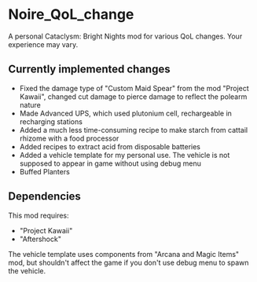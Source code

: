# Noire_QoL_change

A personal Cataclysm: Bright Nights mod for various QoL changes. Your experience may vary.

## Currently implemented changes

* Fixed the damage type of "Custom Maid Spear" from the mod "Project Kawaii", changed cut damage to pierce damage to reflect the polearm nature
* Made Advanced UPS, which used plutonium cell, rechargeable in recharging stations
* Added a much less time-consuming recipe to make starch from cattail rhizome with a food processor
* Added recipes to extract acid from disposable batteries
* Added a vehicle template for my personal use. The vehicle is not supposed to appear in game without using debug menu
* Buffed Planters

## Dependencies

This mod requires:
* "Project Kawaii"
* "Aftershock"

The vehicle template uses components from "Arcana and Magic Items" mod, but shouldn't affect the game if you don't use debug menu to spawn the vehicle.
